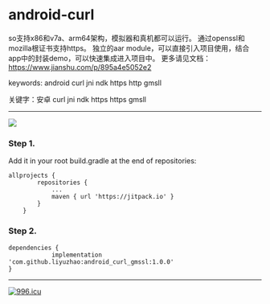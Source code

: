 # android-curl
so支持x86和v7a、arm64架构，模拟器和真机都可以运行。
通过openssl和mozilla根证书支持https。
独立的aar module，可以直接引入项目使用，结合app中的封装demo，可以快速集成进入项目中。
更多请见文档：https://www.jianshu.com/p/895a4e5052e2

keywords: android curl jni ndk https http gmsll

关键字：安卓 curl jni ndk https https gmsll

-----------------------------------------------------------------
[![](https://jitpack.io/v/liyuzhao/android_curl_gmssl.svg)](https://jitpack.io/#liyuzhao/android_curl_gmssl)


### Step 1.
Add it in your root build.gradle at the end of repositories:

```
allprojects {
		repositories {
			...
			maven { url 'https://jitpack.io' }
		}
	}
```

### Step 2.

```
dependencies {
	        implementation 'com.github.liyuzhao:android_curl_gmssl:1.0.0'
}
```


-----------------------------------------------------------------
<a href="https://996.icu"><img src="https://img.shields.io/badge/link-996.icu-red.svg" alt="996.icu"></a>
